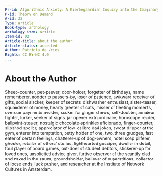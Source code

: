 ```yaml
---
Pr-id: Algorithmic Anxiety: A Kierkegaardian Inquiry into the Imaginary of Possibility
P-id: Theory on Demand
A-id: 32
Type: article
Book-type: anthology
Anthology item: article
Item-id: 02
Article-title: about the author
Article-status: accepted
Author: Patricia de Vries
Rights: CC BY-NC 4.0
...
```



# About the Author 

Sheep-counter, pet-peever, door-holder, forgetter of birthdays, name rememberer, nodder to passers-by, loser of patience, awkward receiver of gifts, social slacker, keeper of secrets, dishwasher enthusiast, sister-teaser, squanderer of money, hearty greeter of cats, misser of fleeting moments, overdue payments avoider, sucker for ginger chews, self-doubter, amateur fighter, lurker, seeker of signs, jar opener extraordinaire, horoscope reader, ballpoint-stealer, nostalgic chocolate-sprinkles aficionado, finger-counter, slipshod speller, appreciator of low-calibre dad jokes, sweat dripper at the gym, enterer into temptation, petty holder of one, two, three grudges, fast eater of certain feelings, chatterer-up of dog-owners, hotel soap pilferer, ghoster, retailer of others’ stories, lighthearted gossiper, dweller in detail, foul player of board games, out-doer of student debtors, stickerer-up for loved ones, unsolicited advice giver, furtive observer of the scantily clad and naked in the sauna, groundsholder, believer of superstitions, collector of loose ends, luck pusher, and researcher at the Institute of Network Cultures in Amsterdam.
